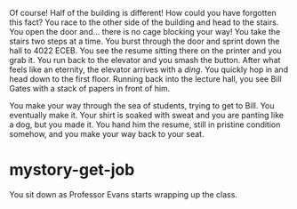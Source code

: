 Of course! Half of the building is different! How could you have forgotten this fact? You race to the other side of the building and head to the stairs. You open the door and... there is no cage blocking your way! You take the stairs two steps at a time. You burst through the door and sprint down the hall to 4022 ECEB. You see the resume sitting there on the printer and you grab it. You run back to the elevator and you smash the button. After what feels like an eternity, the elevator arrives with a *ding*. You quickly hop in and head down to the first floor. Running back into the lecture hall, you see Bill Gates with a stack of papers in front of him.

You make your way through the sea of students, trying to get to Bill. You eventually make it. Your shirt is soaked with sweat and you are panting like a dog, but you made it. You hand him the resume, still in pristine condition somehow, and you make your way back to your seat. 

# mystory-get-job
You sit down as Professor Evans starts wrapping up the class. 